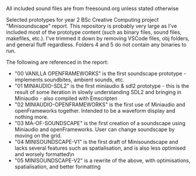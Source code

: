 All included sound files are from freesound.org unless stated otherwise

Selected prototypes for year 2 BSc Creative Computing project "Minisoundscape" report. This repository is probably very large as I've included most of the prototype content (such as binary files, sound files, makefiles, etc.). I've trimmed it down by removing VSCode files, obj folders, and general fluff regardless. Folders 4 and 5 do not contain any binaries to run.

The following are referenced in the report:
- "00 VANILLA OPENFRAMEWORKS" is the first soundscape prototype - implements soundbites, ambient sounds, etc.
- "01 MINIAUDIO-SDL2" is the first miniaudio & sdl2 prototype - this is the result of some iteration in slowly understanding SDL2 and bringing in Miniaudio - also compiled with Emscripten
- "02 MINIAUDIO-OPENFRAMEWORKS" is the first use of Miniaudio and openFrameworks together. Intended to be a waveform display and nothing more.
- "03 MA-OF-SOUNDSCAPE" is the first creation of a soundscape using Miniaudio and openFrameworks. User can change soundscape by moving on the grid.
- "04 MINISOUNDSCAPE-V1" is the first draft of Minisoundscape and lacks several features such as spatialisation, and is also less optimised and worsely formatted\n
- "05 MINISOUNDSCAPE-V2" is a rewrite of the above, with optimisations, spatialisation, and better formatting
